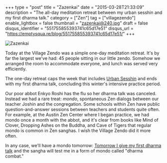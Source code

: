 +++
type = "post"
title = "Zazenkai"
date = "2015-03-28T21:33:09"
description = "The all-day meditation retreat between my urban sesshin and my first dharma talk."
category = ["Zen"]
tag = ["villagezendo"]
enable_lightbox = false
thumbnail = "zazenkai@240.jpg"
draft = false
disqus_identifier = "551755855393741c65d17e51"
disqus_url = "https://emptysqua.re/blog/551755855393741c65d17e51/"
+++

<p><img style="display:block; margin-left:auto; margin-right:auto;" src="zazenkai.jpg" alt="Zazenkai" title="Zazenkai" /></p>
<p>Today at the Village Zendo was a simple one-day meditation retreat. It's by far the largest we've had: 45 people sitting in our little zendo. Somehow we arranged the room to accommodate everyone, and lunch was served very efficiently.</p>
<p>The one-day retreat caps the week that includes <a href="/urban-sesshin-day-1-bowery-mission/">Urban Sesshin</a> and ends with my first dharma talk, concluding this winter's intensive practice period.</p>
<p>Our poor abbot Enkyo Roshi has the flu so her dharma talk was canceled. Instead we had a rare treat: <em>mondo</em>, spontaneous Zen dialogs between our teacher Joshin and the congregation. Some schools within Zen have public question-and-answer sessions between teachers and students quite often. For example, at the Austin Zen Center where I began practice, we had mondo once a month with the abbot, and it's clear from books like Mind of Clover, Dropping Ashes on the Buddha, and Cave of Tigers that regular mondo is common in Zen sanghas. I wish the Village Zendo did it more often.</p>
<p>In any case, we'll have a mondo tomorrow: <a href="http://villagezendo.org/2014/10/shuso-hossen-for-a-jesse-jiryu-davis/">Tomorrow I give my first dharma talk</a> and the sangha will test me in a form of mondo called "dharma combat."</p>

